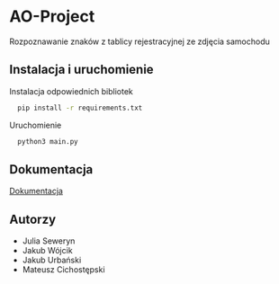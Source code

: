 
# AO-Project

Rozpoznawanie znaków z tablicy rejestracyjnej ze zdjęcia samochodu


## Instalacja i uruchomienie

Instalacja odpowiednich bibliotek

```bash
  pip install -r requirements.txt
```

Uruchomienie 

```bash
  python3 main.py
```
## Dokumentacja

[Dokumentacja](https://linktodocumentation)


## Autorzy

- Julia Seweryn
- Jakub Wójcik
- Jakub Urbański
- Mateusz Cichostępski

